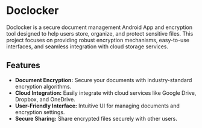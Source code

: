 # Doclocker

Doclocker is a secure document management Android App and encryption tool designed to help users store, organize, and protect sensitive files. This project focuses on providing robust encryption mechanisms, easy-to-use interfaces, and seamless integration with cloud storage services.

## Features

- **Document Encryption:** Secure your documents with industry-standard encryption algorithms.
- **Cloud Integration:** Easily integrate with cloud services like Google Drive, Dropbox, and OneDrive.
- **User-Friendly Interface:** Intuitive UI for managing documents and encryption settings.
- **Secure Sharing:** Share encrypted files securely with other users.
